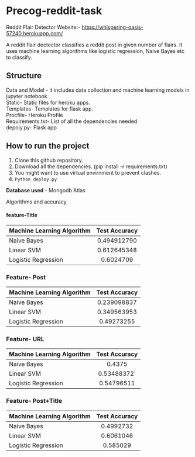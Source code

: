# Precog-reddit-task
Reddit Flair Detector
Website:- https://whispering-oasis-57240.herokuapp.com/

A reddit flair dectector classifies a reddit post in given number of flairs. It uses machine learning algorithms like logistic regression, Naive Bayes etc to classify. 

## Structure

Data and Model - it includes data collection and machine learning models in jupyter notebook. <br /> 
Static- Static files for heroku apps.<br /> 
Templates- Templates for flask app.<br /> 
Procfile- Heroku Profile<br /> 
Requirements.txt-  List of all the dependencies needed<br /> 
depoly.py- Flask app<br /> 

## How to run the project
1. Clone this github repository.
2. Download all the dependencies. (pip install -r requirements.txt)
3. You might want to use virtual envirnment to prevent clashes.
4. `Python deploy.py`

**Database used** - Mongodb Atlas

Algorithms and accuracy

#### feature-Title

| Machine Learning Algorithm | Test Accuracy     |
| -------------              |:-----------------:|
| Naive Bayes                |  0.494912790      |
| Linear SVM                 |  0.612645348      |
| Logistic Regression        |  0.6024709        |

### Feature- Post
| Machine Learning Algorithm | Test Accuracy     |
| -------------              |:-----------------:|
| Naive Bayes                |  0.239098837      |
| Linear SVM                 |  0.349563953      |
| Logistic Regression        |  0.49273255       |
### Feature- URL
| Machine Learning Algorithm | Test Accuracy     |
| -------------              |:-----------------:|
| Naive Bayes                |  0.4375           |
| Linear SVM                 |  0.53488372`      |
| Logistic Regression        |  0.54796511       |
### Feature- Post+Title
| Machine Learning Algorithm | Test Accuracy     |
| -------------              |:-----------------:|
| Naive Bayes                |  0.4992732        |
| Linear SVM                 |  0.6061046        |
| Logistic Regression        |  0.585029         | 
